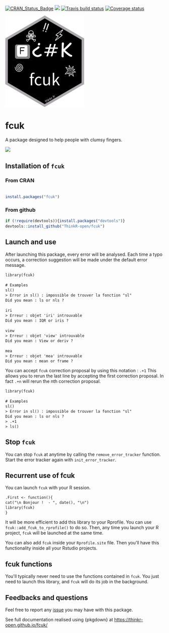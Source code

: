 [![CRAN_Status_Badge](http://www.r-pkg.org/badges/version/fcuk)](https://cran.r-project.org/package=fcuk)
[![](http://cranlogs.r-pkg.org/badges/fcuk)](https://cran.r-project.org/package=fcuk)
[![Travis build status](https://travis-ci.org/ThinkR-open/fcuk.svg?branch=master)](https://travis-ci.org/ThinkR-open/fcuk)
[![Coverage status](https://codecov.io/gh/ThinkR-open/fcuk/branch/master/graph/badge.svg)](https://codecov.io/github/ThinkR-open/fcuk?branch=master)

<img src="https://raw.githubusercontent.com/ThinkR-open/fcuk/master/img/fcuk-hex-thinkr.png" width=250px>

# fcuk

A package designed to help people with clumsy fingers.


![](https://media.giphy.com/media/l0Iy8JGxnl5rE1Z96/giphy.gif)



## Installation of `fcuk`

### From CRAN
```R

install.packages("fcuk")
```


### From github
```R
if (!require(devtools)){install.packages("devtools")}
devtools::install_github("ThinkR-open/fcuk")
```

## Launch and use

After launching this package, every error will be analysed. Each time a typo occurs, a correction suggestion will be made under the default error message. 

```{r}
library(fcuk)

# Examples 
sl()
> Error in sl() : impossible de trouver la fonction "sl"
Did you mean : ls or nls ?

iri
> Erreur : objet 'iri' introuvable
Did you mean : IQR or iris ?

view
> Erreur : objet 'view' introuvable
Did you mean : View or deriv ?

mea
> Erreur : objet 'mea' introuvable
Did you mean : mean or frame ?

```

You can accept `fcuk` correction proposal by using this notation : `.+1` This allows you to rerun the last line by accepting the first correction proposal.
In fact `.+n` will rerun the nth correction proposal.

```{r}
library(fcuk)

# Examples 
sl()
> Error in sl() : impossible de trouver la fonction "sl"
Did you mean : ls or nls ?
> .+1
> ls()

```

## Stop `fcuk`

You can stop `fcuk` at anytime by calling the `remove_error_tracker` function. Start the error tracker again with `init_error_tracker`. 

## Recurrent use of fcuk

You can launch `fcuk` with your R session. 

```{r}
.First <- function(){
cat("\n Bonjour !  - ", date(), "\n") 
library(fcuk)
}
```

It will be more efficient to add this library to your Rprofile. You can use `fcuk::add_fcuk_to_rprofile()` to do so. Then, any time you launch your R project, `fcuk` will be launched at the same time. 

You can also add `fcuk` inside your `Rprofile.site` file. Then you'll have this functionality inside all your Rstudio projects.

## fcuk functions

You'll typically never need to use the functions contained in `fcuk`. You just need to launch this library, and `fcuk` will do its job in the background. 

## Feedbacks and questions 

Feel free to  report any [issue](https://github.com/ThinkRstat/fcuk/issues) you may have with this package. 
  
  
See full documentation realised using {pkgdown} at <https://thinkr-open.github.io/fcuk/>
